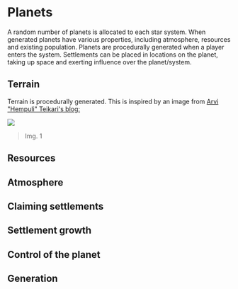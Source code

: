# Planets
A random number of planets is allocated to each star system. When generated planets have various properties, including atmosphere, resources and existing population. Planets are procedurally generated when a player enters the system. Settlements can be placed in locations on the planet, taking up space and exerting influence over the planet/system.

## Terrain
Terrain is procedurally generated. This is inspired by an image from [Arvi "Hempuli" Teikari's blog:](https://www.hempuli.com/blogblog/archives/186)

![](http://www.hempuli.com/blogblog/wp-content/uploads/2010/08/city.png)
> Img. 1

## Resources
## Atmosphere
## Claiming settlements
## Settlement growth
## Control of the planet
## Generation
